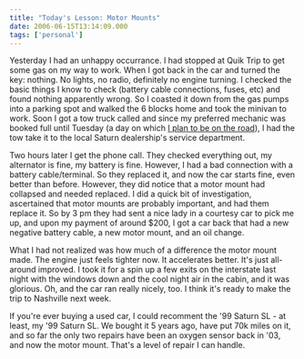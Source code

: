 ```yaml
---
title: "Today's Lesson: Motor Mounts"
date: 2006-06-15T13:14:09.000
tags: ['personal']
---
```


Yesterday I had an unhappy occurrance. I had stopped at Quik Trip to get some gas on my way to work. When I got back in the car and turned the key: nothing. No lights, no radio, definitely no engine turning. I checked the basic things I know to check (battery cable connections, fuses, etc) and found nothing apparently wrong. So I coasted it down from the gas pumps into a parking spot and walked the 6 blocks home and took the minivan to work. Soon I got a tow truck called and since my preferred mechanic was booked full until Tuesday (a day on which [I plan to be on the road](/06/06/road-tripping/)), I had the tow take it to the local Saturn dealership's service department.

Two hours later I get the phone call. They checked everything out, my alternator is fine, my battery is fine. However, I had a bad connection with a battery cable/terminal. So they replaced it, and now the car starts fine, even better than before. However, they did notice that a motor mount had collapsed and needed replaced. I did a quick bit of investigation, ascertained that motor mounts are probably important, and had them replace it. So by 3 pm they had sent a nice lady in a courtesy car to pick me up, and upon my payment of around $200, I got a car back that had a new negative battery cable, a new motor mount, and an oil change.

What I had not realized was how much of a difference the motor mount made. The engine just feels tighter now. It accelerates better. It's just all-around improved. I took it for a spin up a few exits on the interstate last night with the windows down and the cool night air in the cabin, and it was glorious. Oh, and the car ran really nicely, too. I think it's ready to make the trip to Nashville next week.

If you're ever buying a used car, I could recomment the '99 Saturn SL - at least, my '99 Saturn SL. We bought it 5 years ago, have put 70k miles on it, and so far the only two repairs have been an oxygen sensor back in '03, and now the motor mount. That's a level of repair I can handle.
